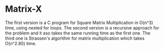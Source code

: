 # Matrix-X
The first version is a C program for Square Matrix Multiplication in O(n^3) time, using nested for loops. 
The second version is a recursive approach for the problem and it aso takes the same running time as the first one.
The third one is Strassen's algortihm for matrix multiplication which takes O(n^2.80) time.
